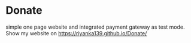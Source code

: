 # Donate
simple one page website and integrated payment gateway as test mode.<br/>
Show my website on https://riyanka139.github.io/Donate/
